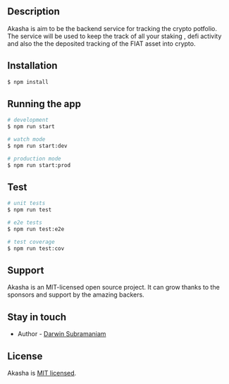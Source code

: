 ## Description

Akasha is aim to be the backend service for tracking the crypto potfolio. The service will be used to keep the track of all your staking , defi activity and also the the deposited tracking of the FIAT asset into crypto.

## Installation

```bash
$ npm install
```

## Running the app

```bash
# development
$ npm run start

# watch mode
$ npm run start:dev

# production mode
$ npm run start:prod
```

## Test

```bash
# unit tests
$ npm run test

# e2e tests
$ npm run test:e2e

# test coverage
$ npm run test:cov
```

## Support

Akasha is an MIT-licensed open source project. It can grow thanks to the sponsors and support by the amazing backers.

## Stay in touch

- Author - [Darwin Subramaniam](https://twitter.com/darwinsharam)

## License

Akasha is [MIT licensed](LICENSE).
